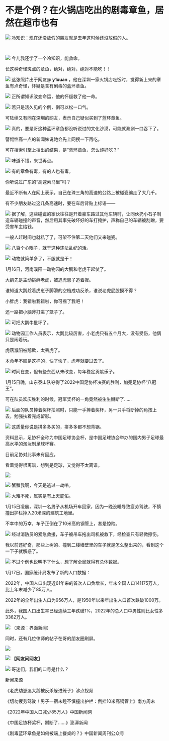 # 不是个例？在火锅店吃出的剧毒章鱼，居然在超市也有

![](https://inews.gtimg.com/news_bt/GAadUU5TfZAMDkxjGVBjl4Z09BKyFMUmO-zrS7LmERGx8AA/0)
冷知识：现在还没放假的朋友就是去年这时候还没放假的人。

​

![](https://inews.gtimg.com/news_bt/OhA8UZhvDWBAXpBBdkKz6B6sIS9OahWLOX0w9iZPj5z-IAA/1000)
今儿我还学了一个冷知识，能救命。

长这种奇怪斑点的章鱼，绝对，绝对，绝对不能吃！！

![](https://inews.gtimg.com/news_bt/Otny7ehuQpBlDmjQIy-prZ43fpliw93DRdmYqeaJNMwaUAA/1000)
这张照片出于网友@ **y1xuan** ，他在深圳一家火锅店吃饭时，觉得新上来的章鱼有点奇怪，怀疑是含有剧毒的蓝环章鱼。

![](https://inews.gtimg.com/news_bt/OT5Lu8Ic7GWhoi3hfL6WwHaq5jZtnYVrFQgnC6ZwxZCrwAA/1000)
正所谓知识改变命运，他的怀疑救了他一命。

![](https://inews.gtimg.com/news_bt/OTrUZoVwAGg1oA5C7Ib1bL_rnkvaHZZGr3Il1aEXg36SIAA/1000)
若只是活久见的个例，倒可以松一口气。

可陆续又有同在深圳的网友，表示自己疑似买到了蓝环章鱼。

![](https://inews.gtimg.com/news_bt/OQ4Jn7GC0zm4KGAt0HFskJoiGtVTCuVR-gMxiGwq5fQjgAA/1000)
真的，要是哥这种蓝环章鱼都没听说过的文化沙漠，可能就涮涮一口吞下了。

警惕性高一点的新闻妹说她会先上网搜一下再吃。

可在搜索引擎上搜出的结果，是“蓝环章鱼，怎么炖好吃？”

![](https://inews.gtimg.com/news_bt/OUATSqoIl7JsY4ztHRv2DA7NaMQUcckzy0vM6-ffmu5g8AA/1000)
味道不错，来世再点。

![](https://inews.gtimg.com/news_bt/O_t7SyLG5ikN1dTU3fA05tNTqiGzzG2oC7penQcX0DO5kAA/1000)
有的章鱼有毒，有的人也有毒。

你听说过广东的“高速索马里”吗？

最近不断有人在网上表示，自己在珠三角的高速的公路上被碰瓷骗走了大几千。

有不少朋友路过这几条高速时，要在车后背贴上标语——

![](https://inews.gtimg.com/news_bt/OL-Hx4yITzJRqE9rydJIsmtIgAOiqTiDCxCtZHlxFBjZQAA/1000)
据了解，这些碰瓷的家伙往往是开着豪车路过其他车辆时，让同伙扔小石子制造车辆碰撞的声音，然后用其事先破坏好的车打掩护，声称自己的车辆被刮蹭，要受害车主给钱。

一般人赶时间也就私了了，可架不住第二天他们又来碰瓷。

![](https://inews.gtimg.com/news_bt/OyMs-pB1d2vrNvhrvhTgWiIgqXZV2rqEQJPod4Iv2ae_oAA/1000)
八百个心眼子，就干这种违法乱纪的活。

![](https://inews.gtimg.com/news_bt/O3As85brGxLQTZVvByVREtfpupj8gGV5ELZLMFEZkGZCgAA/1000)
动物就简单多了，不服就是干！

1月16日，河南濮阳一动物园的大鹅和老虎干起仗了。

大鹅先是主动挑衅老虎，被追虎崽子追着撵。

谁知道大鹅趁着虎崽子脚滑的空档成功反杀，谁说老虎屁股摸不得？

小胖虎：我错啦我错啦，你可摇了我吧！

还一路把小脑斧打进了笼子了。

![](https://inews.gtimg.com/news_bt/GpCjW8DyqeKYS-fn8BCPB9sgWNirXC8AG3D6zkhBx7rBsAA/0)
可把大鹅牛批坏了。

![](https://inews.gtimg.com/news_bt/GqN1e23oCqA62iJlPOKGmF-MPTuJ5l0EJzlLkpS4UWNCIAA/0)
动物园工作人员表示，大鹅比较厉害，小老虎只有五个月大，没有受伤，他俩只是闹着玩。

虎落濮阳被鹅欺，太丢虎了。

本命年不顺是这样的，快了快了，虎年就要过去了。

![](https://inews.gtimg.com/news_bt/Oaz62UqpfSDaswzeHB5Wt_A8aIM0uA3UGE1jceSG3IjOQAA/1000)
时间在变，但有些东西从未改变，每年稳定贡献乐子。

1月15日晚，山东泰山队夺得了2022中国足协杯决赛的胜利，加冕足协杯“八冠王”。

可在队员欢庆胜利的时候，冠军奖杯的一角竟然被生生掰断了……

![](https://inews.gtimg.com/news_bt/GVI6JX3lHp0MxARbISxreZZmOBLV5re7bU8S8CfN0UpdIAA/0)
后面的队员捧着奖杯拍照时，只能一手捧着奖杯，另一只手将断掉的角按上去，勉强扶着完成留影。

![](https://inews.gtimg.com/news_bt/GxCt467HzsyKzL0mNiBJrccBuaPrCdjBUdaXGS8wCqENYAA/0)
这质量你说是拼多多买的，拼多多都不想背锅。

资料显示，足协杯全称为中国足球协会杯，是中国足球协会举办的国内男子足球最高水平的淘汰制足球杯赛。

目前足协对此事未有回应。

看着觉得很离谱，想到是足球，又觉得不太离谱。

![](https://inews.gtimg.com/news_bt/OWAp5W0VE8OJHTc1IL1KvDUdXgCweJmpxTM5j-vWz4rCUAA/1000)

![](https://inews.gtimg.com/news_bt/OipC3P1J0WvpgneHaHryDeSPSpGQ9fuO5P01V5wxQWkCMAA/1000)
蟹蟹我啊，今天是逃过一劫咯。

![](https://inews.gtimg.com/news_bt/Gox-H4OPZzGa7YHbS0R3gt07imflAdC8UJ-8Gxu15iXtQAA/0)
大难不死，属实是有上天庇佑。

1月15日凌晨，深圳一名男子从机场开车回家，因为一晚没睡导致疲劳驾驶，不慎撞出护栏掉入20米深的建筑工地里。

不幸中的万幸，车子正倒在了10米高的钢管上，甚是惊险。

![](https://inews.gtimg.com/news_bt/OSK54NPu45ZhtlHVtY7g1kHX3vBmx1ppD12BL_Vq_64vMAA/1000)
经过消防员的紧急救援，车子被吊车拖出司机被救下，经检查只有轻微擦伤。

我以前还好奇，那些上树的、撞到二楼墙壁里的车子就是怎么整出来的，看到这个一下子就解惑了。

![](https://inews.gtimg.com/news_bt/OCUKjhAAbSCKXGXQvAu954oAm9F5n5s5hFNnxnET8QOXEAA/1000)
不过个例也说明不了什么，想了解全局就得有总体数据。

1月17日，国家统计局发布了新的人口数据：

2022年，中国人口出现近61年来的首次人口负增长，年末全国人口141175万人，比上年末减少了85万人。

2022年的全年出生人口为956万人，是1950年以来年出生人口首次跌破1000万。

此外，我国人口出生率已经连续三年跌破1%，2022年的总人口中男性则比女性多3362万人。

![](https://inews.gtimg.com/news_bt/O1s0mvua6WLrLUnJkCCXcOVE9ZWMVB5aLquqMDbbYBsrUAA/1000)
（来源：界面新闻）

同时，还有几位律师的帖子在哥的朋友圈刷屏。

![](https://inews.gtimg.com/news_bt/OzC4PphqZiOSaOEjv_37lwdzIi5cWlgAItTEvvsbuF7RwAA/1000)

![](https://inews.gtimg.com/news_bt/OGApEGrFsLo1J9ljQcnQ1BxS3mmmxX3jBo7c6qX6LW7ycAA/1000)
**【网友问网友】**

![](https://inews.gtimg.com/news_bt/O3-NNZr_vanktcPjVmbcA5SyvFw8xljgZ1nzgDuHZl77UAA/1000)
哥迷们，我们的口号是什么？

新闻来源

《老虎幼崽追大鹅被反杀躲进笼子》沸点视频

《切勿疲劳驾驶！男子一宿未睡不慎撞出护栏：倒挂10米高钢管上》南方周末

《2022年中国人口减少85万人》中国新闻网

《中国足协杯奖杯，掰断了……》澎湃新闻

《剧毒蓝环章鱼是如何被端上餐桌的？》中国新闻周刊公众号

